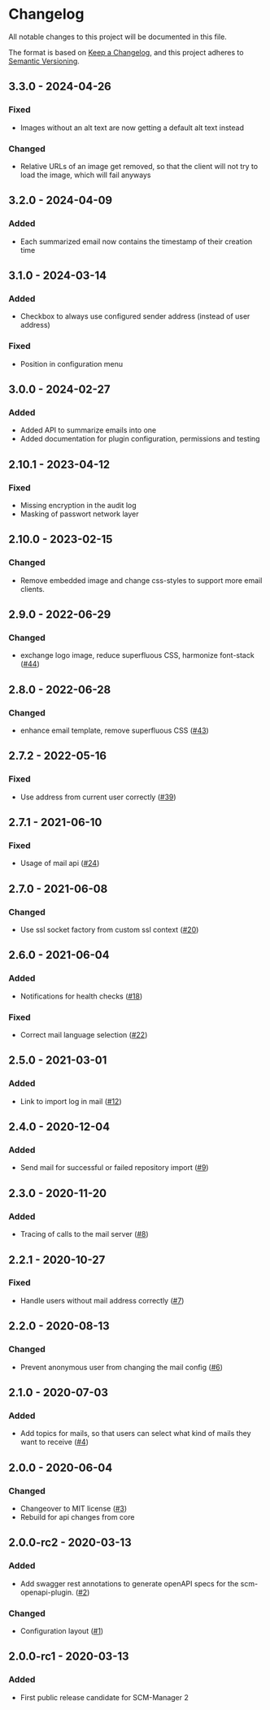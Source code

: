 # Changelog

All notable changes to this project will be documented in this file.

The format is based on [Keep a Changelog](https://keepachangelog.com/en/1.0.0/),
and this project adheres to [Semantic Versioning](https://semver.org/spec/v2.0.0.html).

## 3.3.0 - 2024-04-26
### Fixed
- Images without an alt text are now getting a default alt text instead

### Changed
- Relative URLs of an image get removed, so that the client will not try to load the image, which will fail anyways

## 3.2.0 - 2024-04-09
### Added
- Each summarized email now contains the timestamp of their creation time

## 3.1.0 - 2024-03-14
### Added
- Checkbox to always use configured sender address (instead of user address)

### Fixed
- Position in configuration menu

## 3.0.0 - 2024-02-27
### Added
- Added API to summarize emails into one
- Added documentation for plugin configuration, permissions and testing

## 2.10.1 - 2023-04-12
### Fixed
- Missing encryption in the audit log
- Masking of passwort network layer

## 2.10.0 - 2023-02-15
### Changed
- Remove embedded image and change css-styles to support more email clients.

## 2.9.0 - 2022-06-29
### Changed
- exchange logo image, reduce superfluous CSS, harmonize font-stack ([#44](https://github.com/scm-manager/scm-mail-plugin/pull/44))

## 2.8.0 - 2022-06-28
### Changed
- enhance email template, remove superfluous CSS ([#43](https://github.com/scm-manager/scm-mail-plugin/pull/43))

## 2.7.2 - 2022-05-16
### Fixed
- Use address from current user correctly ([#39](https://github.com/scm-manager/scm-mail-plugin/pull/39))

## 2.7.1 - 2021-06-10
### Fixed
- Usage of mail api ([#24](https://github.com/scm-manager/scm-mail-plugin/pull/24))

## 2.7.0 - 2021-06-08
### Changed
- Use ssl socket factory from custom ssl context ([#20](https://github.com/scm-manager/scm-mail-plugin/pull/20))

## 2.6.0 - 2021-06-04
### Added
- Notifications for health checks ([#18](https://github.com/scm-manager/scm-mail-plugin/pull/18))

### Fixed
- Correct mail language selection ([#22](https://github.com/scm-manager/scm-mail-plugin/pull/22))

## 2.5.0 - 2021-03-01
### Added
- Link to import log in mail ([#12](https://github.com/scm-manager/scm-mail-plugin/pull/12))

## 2.4.0 - 2020-12-04
### Added
- Send mail for successful or failed repository import ([#9](https://github.com/scm-manager/scm-mail-plugin/pull/9))

## 2.3.0 - 2020-11-20
### Added
- Tracing of calls to the mail server ([#8](https://github.com/scm-manager/scm-mail-plugin/pull/8))

## 2.2.1 - 2020-10-27
### Fixed
- Handle users without mail address correctly ([#7](https://github.com/scm-manager/scm-mail-plugin/pull/7))

## 2.2.0 - 2020-08-13
### Changed
- Prevent anonymous user from changing the mail config ([#6](https://github.com/scm-manager/scm-mail-plugin/pull/6))

## 2.1.0 - 2020-07-03
### Added
- Add topics for mails, so that users can select what kind of mails they want to receive ([#4](https://github.com/scm-manager/scm-mail-plugin/pull/4))

## 2.0.0 - 2020-06-04
### Changed
- Changeover to MIT license ([#3](https://github.com/scm-manager/scm-mail-plugin/pull/3))
- Rebuild for api changes from core

## 2.0.0-rc2 - 2020-03-13
### Added
- Add swagger rest annotations to generate openAPI specs for the scm-openapi-plugin. ([#2](https://github.com/scm-manager/scm-mail-plugin/pull/2))

### Changed
- Configuration layout ([#1](https://github.com/scm-manager/scm-mail-plugin/pull/1))

## 2.0.0-rc1 - 2020-03-13
### Added
- First public release candidate for SCM-Manager 2

